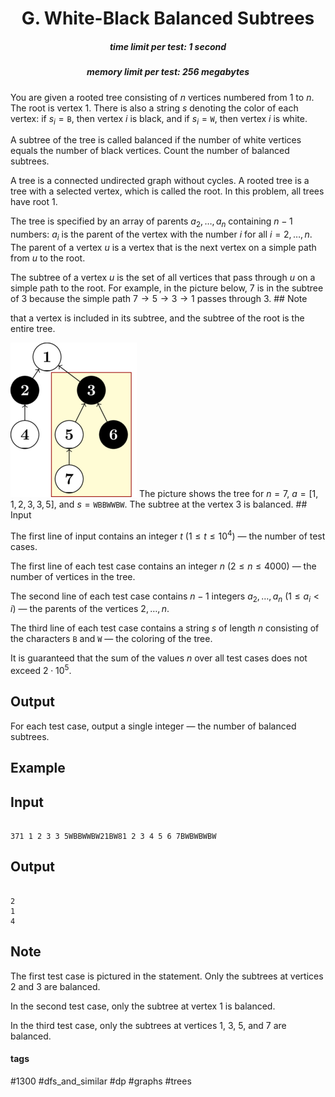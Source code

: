 <h1 style='text-align: center;'> G. White-Black Balanced Subtrees</h1>

<h5 style='text-align: center;'>time limit per test: 1 second</h5>
<h5 style='text-align: center;'>memory limit per test: 256 megabytes</h5>

You are given a rooted tree consisting of $n$ vertices numbered from $1$ to $n$. The root is vertex $1$. There is also a string $s$ denoting the color of each vertex: if $s_i = \texttt{B}$, then vertex $i$ is black, and if $s_i = \texttt{W}$, then vertex $i$ is white.

A subtree of the tree is called balanced if the number of white vertices equals the number of black vertices. Count the number of balanced subtrees.

A tree is a connected undirected graph without cycles. A rooted tree is a tree with a selected vertex, which is called the root. In this problem, all trees have root $1$.

The tree is specified by an array of parents $a_2, \dots, a_n$ containing $n-1$ numbers: $a_i$ is the parent of the vertex with the number $i$ for all $i = 2, \dots, n$. The parent of a vertex $u$ is a vertex that is the next vertex on a simple path from $u$ to the root.

The subtree of a vertex $u$ is the set of all vertices that pass through $u$ on a simple path to the root. For example, in the picture below, $7$ is in the subtree of $3$ because the simple path $7 \to 5 \to 3 \to 1$ passes through $3$. ## Note

 that a vertex is included in its subtree, and the subtree of the root is the entire tree.

 ![](images/8c1febaf1c81cdd195e3c3599b9900b7e37baf5c.png) The picture shows the tree for $n=7$, $a=[1,1,2,3,3,5]$, and $s=\texttt{WBBWWBW}$. The subtree at the vertex $3$ is balanced. ## Input

The first line of input contains an integer $t$ ($1 \le t \le 10^4$) — the number of test cases.

The first line of each test case contains an integer $n$ ($2 \le n \le 4000$) — the number of vertices in the tree.

The second line of each test case contains $n-1$ integers $a_2, \dots, a_n$ ($1 \le a_i < i$) — the parents of the vertices $2, \dots, n$.

The third line of each test case contains a string $s$ of length $n$ consisting of the characters $\texttt{B}$ and $\texttt{W}$ — the coloring of the tree.

It is guaranteed that the sum of the values $n$ over all test cases does not exceed $2 \cdot 10^5$.

## Output

For each test case, output a single integer — the number of balanced subtrees.

## Example

## Input


```

371 1 2 3 3 5WBBWWBW21BW81 2 3 4 5 6 7BWBWBWBW
```
## Output


```

2
1
4

```
## Note

The first test case is pictured in the statement. Only the subtrees at vertices $2$ and $3$ are balanced.

In the second test case, only the subtree at vertex $1$ is balanced.

In the third test case, only the subtrees at vertices $1$, $3$, $5$, and $7$ are balanced.



#### tags 

#1300 #dfs_and_similar #dp #graphs #trees 